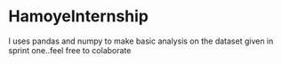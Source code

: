 # HamoyeInternship
I uses pandas and numpy to make basic analysis on the dataset given in sprint one..feel free to colaborate


